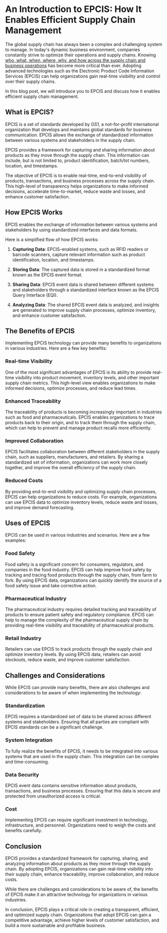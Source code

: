 # An Introduction to EPCIS: How It Enables Efficient Supply Chain Management

The global supply chain has always been a complex and challenging system to manage. In today's dynamic business environment, companies constantly strive to optimize their operations and supply chains. Knowing [who, what, when, where, why, and how across the supply chain and business operations](https://epcis-knowing.com/) has become more critical than ever. Adopting advanced technologies such as the Electronic Product Code Information Services (EPCIS) can help organizations gain real-time visibility and control over their supply chains. 

In this blog post, we will introduce you to EPCIS and discuss how it enables efficient supply chain management.

## What is EPCIS?

EPCIS is a set of standards developed by GS1, a not-for-profit international organization that develops and maintains global standards for business communication. EPCIS allows the exchange of standardized information between various systems and stakeholders in the supply chain.

EPCIS provides a framework for capturing and sharing information about products as they move through the supply chain. This information can include, but is not limited to, product identification, batch/lot numbers, location, and timestamps.

The objective of EPCIS is to enable real-time, end-to-end visibility of products, transactions, and business processes across the supply chain. This high-level of transparency helps organizations to make informed decisions, accelerate time-to-market, reduce waste and losses, and enhance customer satisfaction.

## How EPCIS Works

EPCIS enables the exchange of information between various systems and stakeholders by using standardized interfaces and data formats. 

Here is a simplified flow of how EPCIS works:

1. **Capturing Data**: EPCIS-enabled systems, such as RFID readers or barcode scanners, capture relevant information such as product identification, location, and timestamps.

2. **Storing Data**: The captured data is stored in a standardized format known as the EPCIS event format.

3. **Sharing Data**: EPCIS event data is shared between different systems and stakeholders through a standardized interface known as the EPCIS Query Interface (EQI).

4. **Analyzing Data**: The shared EPCIS event data is analyzed, and insights are generated to improve supply chain processes, optimize inventory, and enhance customer satisfaction.

## The Benefits of EPCIS

Implementing EPCIS technology can provide many benefits to organizations in various industries. Here are a few key benefits:

### Real-time Visibility

One of the most significant advantages of EPCIS is its ability to provide real-time visibility into product movement, inventory levels, and other important supply chain metrics. This high-level view enables organizations to make informed decisions, optimize processes, and reduce lead times.

### Enhanced Traceability

The traceability of products is becoming increasingly important in industries such as food and pharmaceuticals. EPCIS enables organizations to trace products back to their origin, and to track them through the supply chain, which can help to prevent and manage product recalls more efficiently.

### Improved Collaboration

EPCIS facilitates collaboration between different stakeholders in the supply chain, such as suppliers, manufacturers, and retailers. By sharing a standardized set of information, organizations can work more closely together, and improve the overall efficiency of the supply chain.

### Reduced Costs

By providing end-to-end visibility and optimizing supply chain processes, EPCIS can help organizations to reduce costs. For example, organizations can use EPCIS data to optimize inventory levels, reduce waste and losses, and improve demand forecasting.

## Uses of EPCIS 

EPCIS can be used in various industries and scenarios. Here are a few examples:

### Food Safety

Food safety is a significant concern for consumers, regulators, and companies in the food industry. EPCIS can help improve food safety by tracking and tracing food products through the supply chain, from farm to fork. By using EPCIS data, organizations can quickly identify the source of a food safety issue and take corrective action.

### Pharmaceutical Industry

The pharmaceutical industry requires detailed tracking and traceability of products to ensure patient safety and regulatory compliance. EPCIS can help to manage the complexity of the pharmaceutical supply chain by providing real-time visibility and traceability of pharmaceutical products.

### Retail Industry

Retailers can use EPCIS to track products through the supply chain and optimize inventory levels. By using EPCIS data, retailers can avoid stockouts, reduce waste, and improve customer satisfaction.

## Challenges and Considerations 

While EPCIS can provide many benefits, there are also challenges and considerations to be aware of when implementing the technology:

### Standardization

EPCIS requires a standardized set of data to be shared across different systems and stakeholders. Ensuring that all parties are compliant with EPCIS standards can be a significant challenge.

### System Integration

To fully realize the benefits of EPCIS, it needs to be integrated into various systems that are used in the supply chain. This integration can be complex and time-consuming.

### Data Security

EPCIS event data contains sensitive information about products, transactions, and business processes. Ensuring that this data is secure and protected from unauthorized access is critical.

### Cost

Implementing EPCIS can require significant investment in technology, infrastructure, and personnel. Organizations need to weigh the costs and benefits carefully.

## Conclusion 

EPCIS provides a standardized framework for capturing, sharing, and analyzing information about products as they move through the supply chain. By adopting EPCIS, organizations can gain real-time visibility into their supply chain, enhance traceability, improve collaboration, and reduce costs.

While there are challenges and considerations to be aware of, the benefits of EPCIS make it an attractive technology for organizations in various industries.

In conclusion, EPCIS plays a critical role in creating a transparent, efficient, and optimized supply chain. Organizations that adopt EPCIS can gain a competitive advantage, achieve higher levels of customer satisfaction, and build a more sustainable and profitable business.
